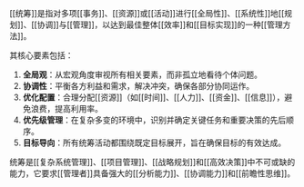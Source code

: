 [[统筹]]是指对多项[[事务]]、[[资源]]或[[活动]]进行[[全局性]]、[[系统性]]地[[规划]]、[[协调]]与[[管理]]，以达到最佳整体[[效率]]和[[目标实现]]的一种[[管理方法]]。

其核心要素包括：
1.  **全局观**：从宏观角度审视所有相关要素，而非孤立地看待个体问题。
2.  **协调性**：平衡各方利益和需求，解决冲突，确保各部分协同运作。
3.  **优化配置**：合理分配[[资源]]（如[[时间]]、[[人力]]、[[资金]]、[[信息]]），避免浪费，提高利用率。
4.  **优先级管理**：在复杂多变的环境中，识别并确定关键任务和重要决策的先后顺序。
5.  **目标导向**：所有统筹活动都围绕既定目标展开，旨在确保目标的有效达成。

统筹是[[复杂系统管理]]、[[项目管理]]、[[战略规划]]和[[高效决策]]中不可或缺的能力，它要求[[管理者]]具备强大的[[分析能力]]、[[协调能力]]和[[前瞻性思维]]。